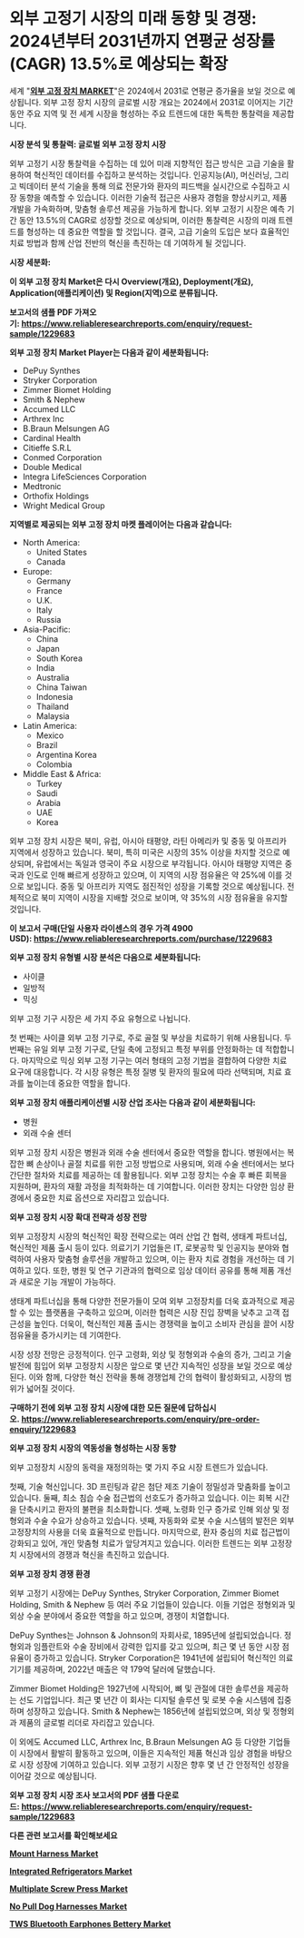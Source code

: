 <p><h1>외부 고정기 시장의 미래 동향 및 경쟁: 2024년부터 2031년까지 연평균 성장률(CAGR) 13.5%로 예상되는 확장</h1></p><p>세계 "<strong><a href="https://www.reliableresearchreports.com/external-fixator-r1229683?utm_campaign=106&utm_medium=8&utm_source=Github&utm_content=ia&utm_term=29122024&utm_id=external-fixator">외부 고정 장치 MARKET</a></strong>"은 2024에서 2031로 연평균 증가율을 보일 것으로 예상됩니다. 외부 고정 장치 시장의 글로벌 시장 개요는 2024에서 2031로 이어지는 기간 동안 주요 지역 및 전 세계 시장을 형성하는 주요 트렌드에 대한 독특한 통찰력을 제공합니다.</p>
<p><strong>시장 분석 및 통찰력: 글로벌 외부 고정 장치 시장</strong></p>
<p><p>외부 고정기 시장 통찰력을 수집하는 데 있어 미래 지향적인 접근 방식은 고급 기술을 활용하여 혁신적인 데이터를 수집하고 분석하는 것입니다. 인공지능(AI), 머신러닝, 그리고 빅데이터 분석 기술을 통해 의료 전문가와 환자의 피드백을 실시간으로 수집하고 시장 동향을 예측할 수 있습니다. 이러한 기술적 접근은 사용자 경험을 향상시키고, 제품 개발을 가속화하며, 맞춤형 솔루션 제공을 가능하게 합니다. 외부 고정기 시장은 예측 기간 동안 13.5%의 CAGR로 성장할 것으로 예상되며, 이러한 통찰력은 시장의 미래 트렌드를 형성하는 데 중요한 역할을 할 것입니다. 결국, 고급 기술의 도입은 보다 효율적인 치료 방법과 함께 산업 전반의 혁신을 촉진하는 데 기여하게 될 것입니다.</p><a href="%7CAUTHORITHY_DOMAIN_URL%7C?utm_campaign=106&utm_medium=8&utm_source=Github&utm_content=ia&utm_term=29122024&utm_id=external-fixator"></a></p>
<p><strong>시장 세분화:</strong></p>
<p><strong>이 외부 고정 장치 Market은 다시 Overview(개요), Deployment(개요), Application(애플리케이션) 및 Region(지역)으로 분류됩니다.</strong></p>
<p><strong>보고서의 샘플 PDF 가져오기:&nbsp;<a href="https://www.reliableresearchreports.com/enquiry/request-sample/1229683?utm_campaign=106&utm_medium=8&utm_source=Github&utm_content=ia&utm_term=29122024&utm_id=external-fixator">https://www.reliableresearchreports.com/enquiry/request-sample/1229683</a></strong><strong></strong></p>
<p><strong>외부 고정 장치 Market Player는 다음과 같이 세분화됩니다:</strong></p>
<p><ul><li>DePuy Synthes</li><li>Stryker Corporation</li><li>Zimmer Biomet Holding</li><li>Smith & Nephew</li><li>Accumed LLC</li><li>Arthrex Inc</li><li>B.Braun Melsungen AG</li><li>Cardinal Health</li><li>Citieffe S.R.L</li><li>Conmed Corporation</li><li>Double Medical</li><li>Integra LifeSciences Corporation</li><li>Medtronic</li><li>Orthofix Holdings</li><li>Wright Medical Group</li></ul></p>
<p><strong>지역별로 제공되는 외부 고정 장치 마켓 플레이어는 다음과 같습니다:</strong></p>
<p><ul>
    <li>
        North America:
        <ul>
            <li>United States</li>
            <li>Canada</li>
        </ul>
    </li>
    <li>
        Europe:
        <ul>
            <li>Germany</li>
            <li>France</li>
            <li>U.K.</li>
            <li>Italy</li>
            <li>Russia</li>
        </ul>
    </li>
    <li>
        Asia-Pacific:
        <ul>
            <li>China</li>
            <li>Japan</li>
            <li>South Korea</li>
            <li>India</li>
            <li>Australia</li>
            <li>China Taiwan</li>
            <li>Indonesia</li>
            <li>Thailand</li>
            <li>Malaysia</li>
        </ul>
    </li>
    <li>
        Latin America:
        <ul>
            <li>Mexico</li>
            <li>Brazil</li>
            <li>Argentina Korea</li>
            <li>Colombia</li>
        </ul>
    </li>
    <li>
        Middle East & Africa:
        <ul>
            <li>Turkey</li>
            <li>Saudi</li>
            <li>Arabia</li>
            <li>UAE</li>
            <li>Korea</li>
        </ul>
    </li>
    </ul></p>
<p><p>외부 고정 장치 시장은 북미, 유럽, 아시아 태평양, 라틴 아메리카 및 중동 및 아프리카 지역에서 성장하고 있습니다. 북미, 특히 미국은 시장의 35% 이상을 차지할 것으로 예상되며, 유럽에서는 독일과 영국이 주요 시장으로 부각됩니다. 아시아 태평양 지역은 중국과 인도로 인해 빠르게 성장하고 있으며, 이 지역의 시장 점유율은 약 25%에 이를 것으로 보입니다. 중동 및 아프리카 지역도 점진적인 성장을 기록할 것으로 예상됩니다. 전체적으로 북미 지역이 시장을 지배할 것으로 보이며, 약 35%의 시장 점유율을 유지할 것입니다.</p></p>
<p><strong>이 보고서 구매(단일 사용자 라이센스의 경우 가격 4900 USD):&nbsp;<a href="https://www.reliableresearchreports.com/purchase/1229683?utm_campaign=106&utm_medium=8&utm_source=Github&utm_content=ia&utm_term=29122024&utm_id=external-fixator">https://www.reliableresearchreports.com/purchase/1229683</a></strong></p>
<p><strong>외부 고정 장치 유형별 시장 분석은 다음으로 세분화됩니다:</strong></p>
<p><ul><li>사이클</li><li>일방적</li><li>믹싱</li></ul></p>
<p><p>외부 고정 기구 시장은 세 가지 주요 유형으로 나뉩니다. </p><p>첫 번째는 사이클 외부 고정 기구로, 주로 골절 및 부상을 치료하기 위해 사용됩니다. 두 번째는 유일 외부 고정 기구로, 단일 축에 고정되고 특정 부위를 안정화하는 데 적합합니다. 마지막으로 믹싱 외부 고정 기구는 여러 형태의 고정 기법을 결합하여 다양한 치료 요구에 대응합니다. 각 시장 유형은 특정 질병 및 환자의 필요에 따라 선택되며, 치료 효과를 높이는데 중요한 역할을 합니다.</p></p>
<p><strong>외부 고정 장치 애플리케이션별 시장 산업 조사는 다음과 같이 세분화됩니다:</strong></p>
<p><ul><li>병원</li><li>외래 수술 센터</li></ul></p>
<p><p>외부 고정 장치 시장은 병원과 외래 수술 센터에서 중요한 역할을 합니다. 병원에서는 복잡한 뼈 손상이나 골절 치료를 위한 고정 방법으로 사용되며, 외래 수술 센터에서는 보다 간단한 절차와 치료를 제공하는 데 활용됩니다. 외부 고정 장치는 수술 후 빠른 회복을 지원하며, 환자의 재활 과정을 최적화하는 데 기여합니다. 이러한 장치는 다양한 임상 환경에서 중요한 치료 옵션으로 자리잡고 있습니다.</p></p>
<p><strong>외부 고정 장치 시장 확대 전략과 성장 전망</strong></p>
<p><p>외부 고정장치 시장의 혁신적인 확장 전략으로는 여러 산업 간 협력, 생태계 파트너십, 혁신적인 제품 출시 등이 있다. 의료기기 기업들은 IT, 로봇공학 및 인공지능 분야와 협력하여 사용자 맞춤형 솔루션을 개발하고 있으며, 이는 환자 치료 경험을 개선하는 데 기여하고 있다. 또한, 병원 및 연구 기관과의 협력으로 임상 데이터 공유를 통해 제품 개선과 새로운 기능 개발이 가능하다.</p><p>생태계 파트너십을 통해 다양한 전문가들이 모여 외부 고정장치를 더욱 효과적으로 제공할 수 있는 플랫폼을 구축하고 있으며, 이러한 협력은 시장 진입 장벽을 낮추고 고객 접근성을 높인다. 더욱이, 혁신적인 제품 출시는 경쟁력을 높이고 소비자 관심을 끌어 시장 점유율을 증가시키는 데 기여한다.</p><p>시장 성장 전망은 긍정적이다. 인구 고령화, 외상 및 정형외과 수술의 증가, 그리고 기술 발전에 힘입어 외부 고정장치 시장은 앞으로 몇 년간 지속적인 성장을 보일 것으로 예상된다. 이와 함께, 다양한 혁신 전략을 통해 경쟁업체 간의 협력이 활성화되고, 시장의 범위가 넓어질 것이다.</p></p>
<p><strong>구매하기 전에 외부 고정 장치 시장에 대한 모든 질문에 답하십시오.&nbsp;<a href="https://www.reliableresearchreports.com/enquiry/pre-order-enquiry/1229683?utm_campaign=106&utm_medium=8&utm_source=Github&utm_content=ia&utm_term=29122024&utm_id=external-fixator">https://www.reliableresearchreports.com/enquiry/pre-order-enquiry/1229683</a></strong><strong></strong></p>
<p><strong>외부 고정 장치 시장의 역동성을 형성하는 시장 동향</strong></p>
<p><p>외부 고정장치 시장의 동력을 재정의하는 몇 가지 주요 시장 트렌드가 있습니다. </p><p>첫째, 기술 혁신입니다. 3D 프린팅과 같은 첨단 제조 기술이 정밀성과 맞춤화를 높이고 있습니다. 둘째, 최소 침습 수술 접근법의 선호도가 증가하고 있습니다. 이는 회복 시간을 단축시키고 환자의 불편을 최소화합니다. 셋째, 노령화 인구 증가로 인해 외상 및 정형외과 수술 수요가 상승하고 있습니다. 넷째, 자동화와 로봇 수술 시스템의 발전은 외부 고정장치의 사용을 더욱 효율적으로 만듭니다. 마지막으로, 환자 중심의 치료 접근법이 강화되고 있어, 개인 맞춤형 치료가 앞당겨지고 있습니다. 이러한 트렌드는 외부 고정장치 시장에서의 경쟁과 혁신을 촉진하고 있습니다.</p></p>
<p><strong>외부 고정 장치 경쟁 환경</strong></p>
<p><p>외부 고정기 시장에는 DePuy Synthes, Stryker Corporation, Zimmer Biomet Holding, Smith & Nephew 등 여러 주요 기업들이 있습니다. 이들 기업은 정형외과 및 외상 수술 분야에서 중요한 역할을 하고 있으며, 경쟁이 치열합니다.</p><p>DePuy Synthes는 Johnson & Johnson의 자회사로, 1895년에 설립되었습니다. 정형외과 임플란트와 수술 장비에서 강력한 입지를 갖고 있으며, 최근 몇 년 동안 시장 점유율이 증가하고 있습니다. Stryker Corporation은 1941년에 설립되어 혁신적인 의료 기기를 제공하며, 2022년 매출은 약 179억 달러에 달했습니다.</p><p>Zimmer Biomet Holding은 1927년에 시작되어, 뼈 및 관절에 대한 솔루션을 제공하는 선도 기업입니다. 최근 몇 년간 이 회사는 디지털 솔루션 및 로봇 수술 시스템에 집중하며 성장하고 있습니다. Smith & Nephew는 1856년에 설립되었으며, 외상 및 정형외과 제품의 글로벌 리더로 자리잡고 있습니다.</p><p>이 외에도 Accumed LLC, Arthrex Inc, B.Braun Melsungen AG 등 다양한 기업들이 시장에서 활발히 활동하고 있으며, 이들은 지속적인 제품 혁신과 임상 경험을 바탕으로 시장 성장에 기여하고 있습니다. 외부 고정기 시장은 향후 몇 년 간 안정적인 성장을 이어갈 것으로 예상됩니다.</p></p>
<p><strong>외부 고정 장치 시장 조사 보고서의 PDF 샘플 다운로드:&nbsp;<a href="https://www.reliableresearchreports.com/enquiry/request-sample/1229683?utm_campaign=106&utm_medium=8&utm_source=Github&utm_content=ia&utm_term=29122024&utm_id=external-fixator">https://www.reliableresearchreports.com/enquiry/request-sample/1229683</a></strong></p>
<p><strong></strong></p>
<p><strong></strong></p>
<p><strong></strong></p>
<p><strong></strong></p>
<p><strong>다른 관련 보고서를 확인해보세요</strong></p>
<p><strong><p><a href="https://github.com/ParvinKhatun77/Market-Research-Report-List-1/blob/main/mount-harness-market.md?utm_campaign=106&utm_medium=8&utm_source=Github&utm_content=ia&utm_term=29122024&utm_id=external-fixator">Mount Harness Market</a></p><p><a href="https://github.com/DixieGrimes/Market-Research-Report-List-1/blob/main/integrated-refrigerators-market.md?utm_campaign=106&utm_medium=8&utm_source=Github&utm_content=ia&utm_term=29122024&utm_id=external-fixator">Integrated Refrigerators Market</a></p><p><a href="https://github.com/nathandecarvalho/Market-Research-Report-List-5/blob/main/multiplate-screw-press-market.md?utm_campaign=106&utm_medium=8&utm_source=Github&utm_content=ia&utm_term=29122024&utm_id=external-fixator">Multiplate Screw Press Market</a></p><p><a href="https://github.com/stephaniwo144/Market-Research-Report-List-1/blob/main/no-pull-dog-harnesses-market.md?utm_campaign=106&utm_medium=8&utm_source=Github&utm_content=ia&utm_term=29122024&utm_id=external-fixator">No Pull Dog Harnesses Market</a></p><p><a href="https://github.com/abbislposival/Market-Research-Report-List-1/blob/main/tws-bluetooth-earphones-bettery-market.md?utm_campaign=106&utm_medium=8&utm_source=Github&utm_content=ia&utm_term=29122024&utm_id=external-fixator">TWS Bluetooth Earphones Bettery Market</a></p></strong></p>